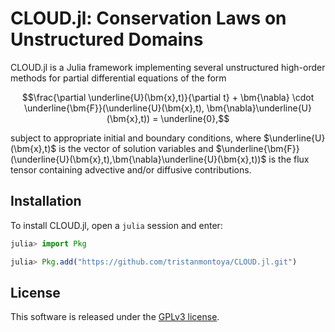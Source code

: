 # CLOUD.jl: Conservation Laws on Unstructured Domains

CLOUD.jl is a Julia framework implementing several unstructured high-order methods for partial differential equations of the form
```math
\frac{\partial \underline{U}(\bm{x},t)}{\partial t} + \bm{\nabla} \cdot \underline{\bm{F}}(\underline{U}(\bm{x},t), \bm{\nabla}\underline{U}(\bm{x},t)) = \underline{0},
```
subject to appropriate initial and boundary conditions, where $\underline{U}(\bm{x},t)$ is the vector of solution variables and $\underline{\bm{F}}(\underline{U}(\bm{x},t),\bm{\nabla}\underline{U}(\bm{x},t))$ is the flux tensor containing advective and/or diffusive contributions.

## Installation

To install CLOUD.jl, open a `julia` session and enter:

```julia
julia> import Pkg

julia> Pkg.add("https://github.com/tristanmontoya/CLOUD.jl.git")
```
## License

This software is released under the [GPLv3 license](https://www.gnu.org/licenses/gpl-3.0.en.html).
